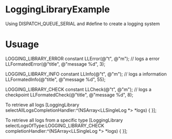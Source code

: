 # LoggingLibraryExample
Using DISPATCH_QUEUE_SERIAL and #define to create a logging system

# Usuage
LOGGING_LIBRARY_ERROR constant
LLError(@"t", @"m"); // logs a error
LLFormatedError(@"title", @"message %d", 3);

LOGGING_LIBRARY_INFO constant
LLInfo(@"t", @"m"); // logs a information
LLFormatedInfo(@"title", @"message %d", 55);

LOGGING_LIBRARY_CHECK constant
LLCheck(@"t", @"m"); // logs a checkpoint
LLFormatedCheck(@"title", @"message %d", 8);

To retrieve all logs
[LoggingLibrary selectAllLogsCompletionHandler:^(NSArray<LLSingleLog *> *logs) {
}];

To retrieve all logs from a specific type
[LoggingLibrary selectLogsOfType:LOGGING_LIBRARY_CHECK completionHandler:^(NSArray<LLSingleLog *> *logs) {
}];
